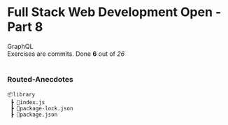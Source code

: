 <h1>Full Stack Web Development Open - Part 8</h1>

GraphQL</br>
Exercises are commits. Done **6** out of _26_
</br></br>

<h3>Routed-Anecdotes</h3>

```
📦library
 ┣ 📜index.js
 ┣ 📜package-lock.json
 ┣ 📜package.json

```
